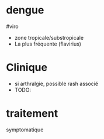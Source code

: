 # dengue
#viro 


- zone tropicale/substropicale 
- La plus fréquente (flavirius) 


# Clinique


- si arthralgie, possible rash associé 
- TODO: 


# traitement


symptomatique 

